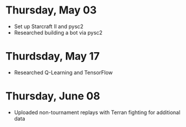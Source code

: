 # Thursday, May 03
- Set up Starcraft II and pysc2
- Researched building a bot via pysc2

# Thurdsday, May 17
- Researched Q-Learning and TensorFlow

# Thursday, June 08
- Uploaded non-tournament replays with Terran fighting for additional data
